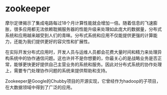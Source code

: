 # zookeeper

摩尔定律揭示了集成电路每过18个月计算性能就会增加一倍。随着信息的飞速膨胀，很多应用都无法依赖耽搁服务器的性能升级来处理如此庞大的数据量，分布式系统和应用越来越受到人们的青睐。分布式系统和应用不仅能提供更强的计算能力，还能为我们提供更好的容灾性和扩展性。

在实际开发分布式应用时，开发人员与运维人员都会花费大量时间和精力来处理异构系统中的协作通信问题。这也许并不是你想要的，你最关心的是战略业务是否正常，能够更快更好提供自己主营业务的系统和服务。因此对分布式系统的协作处理上，需要专门处理协作问题的系统来提供帮助和支持。

Zookeeper是Google的Chubby项目的开源实现，它曾经作为hadoop的子项目，在大数据领域中得到了广泛的应用。
